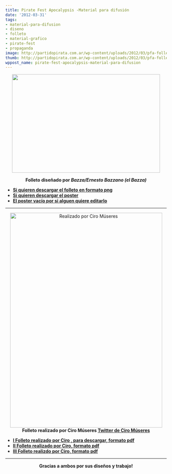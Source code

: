 ```yaml
---
title: Pirate Fest Apocalypsis -Material para difusión
date: '2012-03-31'
tags:
- material-para-difusion
- diseno
- folleto
- material-grafico
- pirate-fest
- propaganda
image: http://partidopirata.com.ar/wp-content/uploads/2012/03/pfa-folleto.png
thumb: http://partidopirata.com.ar/wp-content/uploads/2012/03/pfa-folleto-150x150.png
wppost_name: pirate-fest-apocalypsis-material-para-difusion
---
```


<p style="text-align: center;"><a href="http://partidopirata.com.ar/wp-content/uploads/2012/03/pfa-folleto.png"><img class="aligncenter  wp-image-3685" title="pfa-folleto" src="http://partidopirata.com.ar/wp-content/uploads/2012/03/pfa-folleto.png" alt="" width="462" height="307" /></a></p>
<p style="text-align: center;"><strong>Folleto diseñado por <em>Bazza/Ernesto Bazzano (el Bazza)</em></strong></p>

<ul>
	<li><strong><a href="https://rapidshare.com/files/2915247872/pfa-folleto.png" target="_blank">Si quieren descargar el folleto en formato png</a></strong></li>
	<li><strong><a href="https://rapidshare.com/files/2254367882/pfa-poster.png" target="_blank">Si quieren descargar el poster </a></strong></li>
	<li><strong><a href="https://rapidshare.com/files/2477303767/pfa-vacio.png" target="_blank">El poster vacío por si alguen quiere editarlo</a></strong></li>
</ul>

<hr />

<div style="text-align: center;"><a href="http://partidopirata.com.ar/wp-content/uploads/2012/03/PirateFestIII-page-001.jpg"><img class="aligncenter  wp-image-3686" title="PirateFestIII-page-001" src="http://partidopirata.com.ar/wp-content/uploads/2012/03/PirateFestIII-page-001.jpg" alt="Realizado por Ciro Múseres" width="475" height="670" /></a><strong>Folleto realizado por Ciro Múseres
<a href="https://twitter.com/#%21/untitledtext" target="_blank">Twitter de Ciro Múseres</a></strong></div>
<ul>
	<li><strong><a href="https://rapidshare.com/files/1104802453/PirateFest.pdf" target="_blank">I Folleto realizado por Ciro , para descargar, formato pdf</a></strong></li>
	<li><strong><a href="https://rapidshare.com/files/3292060090/PirateFestII.pdf" target="_blank">II Folleto realizado por Ciro, formato pdf</a></strong></li>
	<li><strong><a href="https://rapidshare.com/files/385565617/PirateFestIII.pdf" target="_blank">III Folleto realizdo por Ciro, formato pdf</a></strong></li>
</ul>

<hr />
<p style="text-align: center;"><strong>Gracias a ambos por sus diseños y trabajo!</strong></p>
